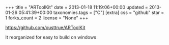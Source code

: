 +++
title = "ARToolKit"
date = 2013-01-18 11:19:06+00:00
updated = 2013-01-26 05:41:39+00:00
taxonomies.tags = ["C"]
[extra]
css = "github"
star = 1
forks_count = 2
license = "None"
+++

<https://github.com/ousttrue/ARToolKit>

It reorganized for easy to build on windows

